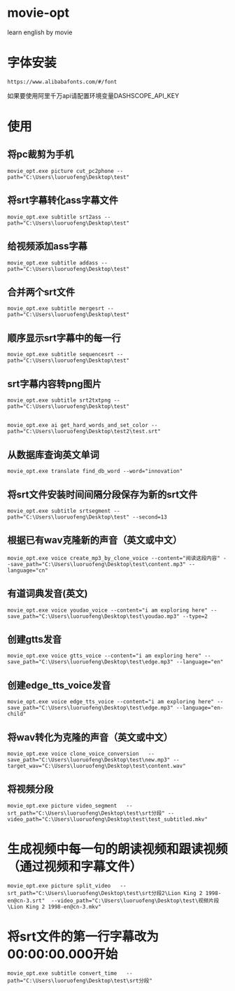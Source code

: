 # movie-opt
learn english by movie


# 字体安装
```
https://www.alibabafonts.com/#/font
```

如果要使用阿里千万api请配置环境变量DASHSCOPE_API_KEY


# 使用

## 将pc裁剪为手机
```
movie_opt.exe picture cut_pc2phone --path="C:\Users\luoruofeng\Desktop\test"
```

## 将srt字幕转化ass字幕文件
```
movie_opt.exe subtitle srt2ass --path="C:\Users\luoruofeng\Desktop\test"
```

## 给视频添加ass字幕
```
movie_opt.exe subtitle addass --path="C:\Users\luoruofeng\Desktop\test"
```

## 合并两个srt文件
```
movie_opt.exe subtitle mergesrt --path="C:\Users\luoruofeng\Desktop\test"
```

## 顺序显示srt字幕中的每一行
```
movie_opt.exe subtitle sequencesrt --path="C:\Users\luoruofeng\Desktop\test"
```

## srt字幕内容转png图片
```
movie_opt.exe subtitle srt2txtpng --path="C:\Users\luoruofeng\Desktop\test"
```


##
```
movie_opt.exe ai get_hard_words_and_set_color --path="C:\Users\luoruofeng\Desktop\test2\test.srt"
```


## 从数据库查询英文单词
```
movie_opt.exe translate find_db_word --word="innovation"
```



## 将srt文件安装时间间隔分段保存为新的srt文件
```
movie_opt.exe subtitle srtsegment --path="C:\Users\luoruofeng\Desktop\test" --second=13
```


## 根据已有wav克隆新的声音（英文或中文）
```
movie_opt.exe voice create_mp3_by_clone_voice --content="阅读这段内容" --save_path="C:\Users\luoruofeng\Desktop\test\content.mp3" --language="cn"
```

## 有道词典发音(英文)
```
movie_opt.exe voice youdao_voice --content="i am exploring here" --save_path="C:\Users\luoruofeng\Desktop\test\youdao.mp3" --type=2
```

## 创建gtts发音
```
movie_opt.exe voice gtts_voice --content="i am exploring here" --save_path="C:\Users\luoruofeng\Desktop\test\edge.mp3" --language="en"
```

## 创建edge_tts_voice发音
```
movie_opt.exe voice edge_tts_voice --content="i am exploring here" --save_path="C:\Users\luoruofeng\Desktop\test\edge.mp3" --language="en-child"
```



## 将wav转化为克隆的声音（英文或中文）
```
movie_opt.exe voice clone_voice_conversion   --save_path="C:\Users\luoruofeng\Desktop\test\new.mp3" --target_wav="C:\Users\luoruofeng\Desktop\test\content.wav"
```


## 将视频分段
```
movie_opt.exe picture video_segment   --srt_path="C:\Users\luoruofeng\Desktop\test\srt分段" --video_path="C:\Users\luoruofeng\Desktop\test\test_subtitled.mkv"
```

# 生成视频中每一句的朗读视频和跟读视频（通过视频和字幕文件）
```
movie_opt.exe picture split_video   --srt_path="C:\Users\luoruofeng\Desktop\test\srt分段2\Lion King 2 1998-en@cn-3.srt"  --video_path="C:\Users\luoruofeng\Desktop\test\视频片段\Lion King 2 1998-en@cn-3.mkv"
```


# 将srt文件的第一行字幕改为00:00:00.000开始
```
movie_opt.exe subtitle convert_time   --path="C:\Users\luoruofeng\Desktop\test\srt分段"
```
